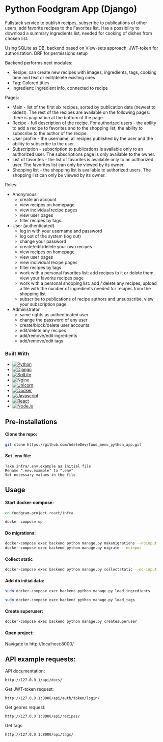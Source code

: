 # Python Foodgram App (Django)

Fullstack service to publish recipes, subscribe to publications of other users, add favorite recipes to the
Favorites list. Has a possibility to download a summary ingredients list, needed for cooking of dishes from chosen list.

Using SQLite as DB, backend based on View-sets approach.
JWT-token for authorization.
DRF for permissions setup

Backend performs next modules:

* Recipe: can create new recipes with images, ingredients, tags, cooking time and text or edit/delete existing ones
* Tag: Colored titles
* Ingredient: Ingredient info, connected to recipe

Pages:

* Main - list of the first six recipes, sorted by publication date (newest to oldest).
  The rest of the recipes are available on the following pages: there is pagination at the bottom of the page.
* Recipe - full description of the recipe. For authorized users - the ability to add a recipe to
  favorites and to the shopping list, the ability to subscribe to the author of the recipe.
* User profile - the username, all recipes published by the user and the ability to subscribe to the user.
* Subscription - subscription to publications is available only to an authorized user. The subscriptions page is only
  available to the owner.
* List of favorites - the list of favorites is available only to an authorized user. The favorites list can only be
  viewed by its owner.
* Shopping list - the shopping list is available to authorized users. The shopping list can only be viewed by its owner.

Roles:

* Anonymous
    * create an account
    * view recipes on homepage
    * view individual recipe pages
    * view user pages
    * filter recipes by tags.
* User (authenticated)
    * log in with your username and password
    * log out of the system (log out)
    * change your password
    * create/edit/delete your own recipes
    * view recipes on homepage
    * view user pages
    * view individual recipe pages
    * filter recipes by tags
    * work with a personal favorites list: add recipes to it or delete them, view your favorite recipes page
    * work with a personal shopping list: add / delete any recipes, upload a file with the number of ingredients needed
      for recipes from the shopping list
    * subscribe to publications of recipe authors and unsubscribe, view your subscription page
* Administrator
    * same rights as authenticated user
    * change the password of any user
    * create/block/delete user accounts
    * edit/delete any recipes
    * add/remove/edit ingredients
    * add/remove/edit tags

### Built With

* [![Python][Python.io]][Python-url]
* [![Django][Django.io]][Django-url]
* [![SqlLite][SqlLite.io]][SqlLite-url]
* [![Nginx][Nginx.io]][Nginx-url]
* [![Unicorn][Unicorn.io]][Unicorn-url]
* [![Docker][Docker.io]][Docker-url]
* [![Javascript][Javascript.io]][Javascript-url]
* [![React][React.io]][React-url]
* [![NodeJs][NodeJs.io]][NodeJs-url]

## Pre-installations

#### Clone the repo:

```sh
git clone https://github.com/AdeleDev/food_menu_python_app.git
```

#### Set .env file:

```
Take infra/.env.example as initial file
Rename ".env.example" to ".env"
Set necessary values in the file
```

## Usage

#### Start docker-compose:

```sh
cd foodgram-project-react/infra
```

```sh
docker compose up
```

#### Do migrations:

```sh
docker-compose exec backend python manage.py makemigrations --noinput  
docker-compose exec backend python manage.py migrate --noinput

```

#### Collect static
```sh
docker-compose exec backend python manage.py collectstatic --no-input 
```

#### Add db initial data:
```sh
sudo docker-compose exec backend python manage.py load_ingredients
```
```sh
sudo docker-compose exec backend python manage.py load_tags
```
#### Create superuser:

```sh
docker-compose exec backend python manage.py createsuperuser
```

#### Open project:

Navigate to http://localhost:8000/

## API example requests:

API documentation:

```
http://127.0.0.1/api/docs/
```

Get JWT-token request:

```
http://127.0.0.1:8000/api/auth/token/login/
```

Get genres request:

```
http://127.0.0.1:8000/api/recipes/
```

Get tags:

```
http://127.0.0.1:8000/api/tags/
```

<!-- MARKDOWN LINKS & IMAGES -->

[Python.io]: https://img.shields.io/badge/-Python-yellow?style=for-the-badge&logo=python

[Python-url]: https://www.python.org/

[Django.io]: https://img.shields.io/badge/-Django-darkgreen?style=for-the-badge&logo=django

[Django-url]: https://www.djangoproject.com/

[SqlLite.io]: https://img.shields.io/badge/-SQLite-blue?style=for-the-badge&logo=sqlite

[SqlLite-url]: https://www.sqlite.org/index.html

[Docker.io]: https://img.shields.io/badge/-Docker-lightblue?style=for-the-badge&logo=docker

[Docker-url]: https://docs.docker.com/

[Nginx.io]: https://img.shields.io/badge/-Nginx-lightgreen?style=for-the-badge&logo=nginx

[Nginx-url]: https://docs.docker.com/

[Unicorn.io]: https://img.shields.io/badge/-Gunicorn-white?style=for-the-badge&logo=gunicorn

[Unicorn-url]: https://docs.docker.com/

[Javascript.io]: https://img.shields.io/badge/-Javascript-lightyellow?style=for-the-badge&logo=javascript

[Javascript-url]: https://www.javascript.com/

[React.io]: https://img.shields.io/badge/React-black?style=for-the-badge&logo=react

[React-url]: https://reactjs.org/

[NodeJs.io]: https://img.shields.io/badge/-Node.js-green?style=for-the-badge&logo=Node.js

[NodeJs-url]: https://nodejs.org/en/
